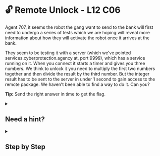 # 🔓 Remote Unlock - L12 C06

Agent 707, it seems the robot the gang want to send to the bank will first need to undergo a series of tests which we are hoping will reveal more information about how they will activate the robot once it arrives at the bank.

They seem to be testing it with a server (which we've pointed services.cyberprotection.agency at, port 9999), which has a service running on it. When you connect it starts a timer and gives you three numbers. We think to unlock it you need to multiply the first two numbers together and then divide the result by the third number. But the integer result has to be sent to the server in under 1 second to gain access to the remote package. We haven't been able to find a way to do it. Can you?

**Tip:** Send the right answer in time to get the flag.

<details><summary>

## Need a hint?</summary>

```txt
💡 Hint: Who could possibly answer this question fast enough? Only a computer, probably.
   You should definitely think about programming this one. It shouldn't be too many lines of code in Python.
   Look up socket programming in particular.
```

</details>

<details><summary>

## Step by Step</summary>

- Write a program which does the following

```python
import socket

client = socket.socket(socket.AF_INET, socket.SOCK_STREAM) # Initialize client
client.connect(("services.cyberprotection.agency", 9999)) # Connect

data = client.recv(1024) # Recv data

data = data.decode("utf-8") # Decode data
data = data.split("\n") # Split at newline

#Math
int1 = int(data[0]) * int(data[1])
int2 = int1 / int(data[2])

# Send back data
client.send(str(int(int2)).encode())
data = client.recv(1024)
print(data.decode("utf-8"))
```

`flag: 917035HrQ0PODo#`

</details>
